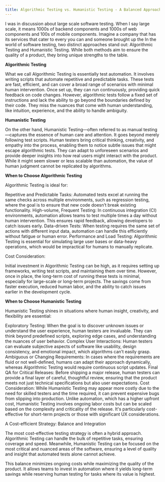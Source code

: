 ```yaml
---
title: Algorithmic Testing vs. Humanistic Testing - A Balanced Approach to Software Quality
---
```

I was in discussion about large scale software testing. When I say large scale, it means 1000s of backend components and 1000s of web components and 100s of mobile components. Imagine a company that has its services that cater to every  you can  and someone brought up the In the world of software testing, two distinct approaches stand out: Algorithmic Testing and Humanistic Testing. While both methods aim to ensure the quality of a product, they bring unique strengths to the table.

**Algorithmic Testing**

What we call Algorithmic Testing is essentially test automation. It involves writing scripts that automate repetitive and predictable tasks. These tests are fast, efficient, and can cover a broad range of scenarios with minimal human intervention. Once set up, they can run continuously, providing quick feedback on code changes. However, algorithmic tests follow a fixed set of instructions and lack the ability to go beyond the boundaries defined by their code. They miss the nuances that come with human understanding, like intuition, experience, and the ability to handle ambiguity.

**Humanistic Testing**

On the other hand, Humanistic Testing—often referred to as manual testing—captures the essence of human care and attention. It goes beyond merely following test scripts. Human testers bring critical thinking, creativity, and empathy into the process, enabling them to notice subtle issues that might escape algorithmic tests. They can adapt to unforeseen scenarios and provide deeper insights into how real users might interact with the product. While it might seem slower or less scalable than automation, the value of human judgment cannot be replicated by algorithms.

**When to Choose Algorithmic Testing**

Algorithmic Testing is ideal for:

Repetitive and Predictable Tasks: Automated tests excel at running the same checks across multiple environments, such as regression testing, where the goal is to ensure that new code doesn’t break existing functionality.
High-volume, Frequent Testing: In continuous integration (CI) environments, automation allows teams to test multiple times a day without human intervention. This ensures rapid feedback, allowing developers to catch issues early.
Data-driven Tests: When testing requires the same set of actions with different input data, automation can handle this efficiently without fatigue or human error.
Performance and Load Testing: Algorithmic Testing is essential for simulating large user bases or data-heavy operations, which would be impractical for humans to manually replicate.

Cost Consideration: 

Initial investment in Algorithmic Testing can be high, as it requires setting up frameworks, writing test scripts, and maintaining them over time. However, once in place, the long-term cost of running these tests is minimal, especially for large-scale or long-term projects. The savings come from faster execution, reduced human labor, and the ability to catch issues earlier in the development cycle.

**When to Choose Humanistic Testing**

Humanistic Testing shines in situations where human insight, creativity, and flexibility are essential:

Exploratory Testing: When the goal is to discover unknown issues or understand the user experience, human testers are invaluable. They can think beyond predefined scripts, exploring edge cases, and understanding the nuances of user behavior.
Complex User Interactions: Human testers can evaluate subjective aspects of software like usability, design consistency, and emotional impact, which algorithms can’t easily grasp.
Ambiguous or Changing Requirements: In cases where the requirements are fluid or not well-defined, humans can adapt their approach dynamically, whereas Algorithmic Testing would require continuous script updates.
Final QA for Critical Releases: Before shipping a major release, human testers can provide a final layer of careful, thoughtful review, ensuring that the product meets not just technical specifications but also user expectations.
Cost Consideration: While Humanistic Testing may appear more costly due to the need for skilled testers and the time required, it can prevent expensive bugs from slipping into production. Unlike automation, which has a higher upfront cost, Humanistic Testing involves ongoing labor costs but can be scaled based on the complexity and criticality of the release. It's particularly cost-effective for short-term projects or those with significant UX considerations.

A Cost-efficient Strategy: Balance and Integration

The most cost-effective testing strategy is often a hybrid approach. Algorithmic Testing can handle the bulk of repetitive tasks, ensuring coverage and speed. Meanwhile, Humanistic Testing can be focused on the most critical and nuanced areas of the software, ensuring a level of quality and insight that automated tests alone cannot achieve.

This balance minimizes ongoing costs while maximizing the quality of the product. It allows teams to invest in automation where it yields long-term savings while reserving human testing for tasks where its value is highest.